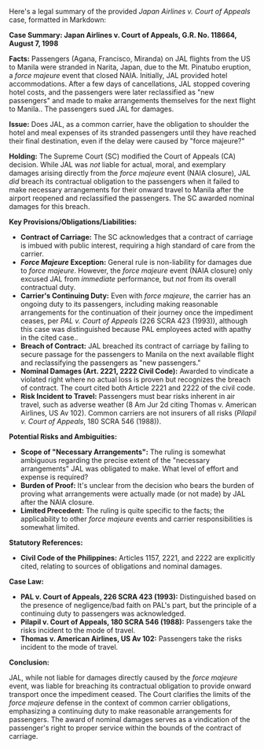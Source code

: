 Here's a legal summary of the provided *Japan Airlines v. Court of Appeals* case, formatted in Markdown:

**Case Summary: Japan Airlines v. Court of Appeals, G.R. No. 118664, August 7, 1998**

**Facts:** Passengers (Agana, Francisco, Miranda) on JAL flights from the US to Manila were stranded in Narita, Japan, due to the Mt. Pinatubo eruption, a *force majeure* event that closed NAIA. Initially, JAL provided hotel accommodations.  After a few days of cancellations, JAL stopped covering hotel costs, and the passengers were later reclassified as "new passengers" and made to make arrangements themselves for the next flight to Manila.. The passengers sued JAL for damages.

**Issue:** Does JAL, as a common carrier, have the obligation to shoulder the hotel and meal expenses of its stranded passengers until they have reached their final destination, even if the delay were caused by "force majeure?"

**Holding:** The Supreme Court (SC) modified the Court of Appeals (CA) decision. While JAL was *not* liable for actual, moral, and exemplary damages arising directly from the *force majeure* event (NAIA closure), JAL *did* breach its contractual obligation to the passengers when it failed to make necessary arrangements for their onward travel to Manila after the airport reopened and reclassified the passengers.  The SC awarded nominal damages for this breach.

**Key Provisions/Obligations/Liabilities:**

*   **Contract of Carriage:** The SC acknowledges that a contract of carriage is imbued with public interest, requiring a high standard of care from the carrier.
*   ***Force Majeure* Exception:**  General rule is non-liability for damages due to *force majeure*. However, the *force majeure* event (NAIA closure) only excused JAL from *immediate* performance, but *not* from its overall contractual duty.
*   **Carrier's Continuing Duty:** Even with *force majeure*, the carrier has an ongoing duty to its passengers, including making reasonable arrangements for the continuation of their journey once the impediment ceases, per *PAL v. Court of Appeals* (226 SCRA 423 (1993)), although this case was distinguished because PAL employees acted with apathy in the cited case..
*   **Breach of Contract:** JAL breached its contract of carriage by failing to secure passage for the passengers to Manila on the next available flight and reclassifying the passengers as "new passengers."
*   **Nominal Damages (Art. 2221, 2222 Civil Code):** Awarded to vindicate a violated right where no actual loss is proven but recognizes the breach of contract.  The court cited both Article 2221 and 2222 of the civil code.
*   **Risk Incident to Travel:** Passengers must bear risks inherent in air travel, such as adverse weather (8 Am Jur 2d citing Thomas v. American Airlines, US Av 102). Common carriers are not insurers of all risks (*Pilapil v. Court of Appeals*, 180 SCRA 546 (1988)).

**Potential Risks and Ambiguities:**

*   **Scope of "Necessary Arrangements":** The ruling is somewhat ambiguous regarding the precise extent of the "necessary arrangements" JAL was obligated to make.  What level of effort and expense is required?
*   **Burden of Proof:** It's unclear from the decision who bears the burden of proving what arrangements were actually made (or not made) by JAL after the NAIA closure.
*   **Limited Precedent:** The ruling is quite specific to the facts; the applicability to other *force majeure* events and carrier responsibilities is somewhat limited.

**Statutory References:**

*   **Civil Code of the Philippines:** Articles 1157, 2221, and 2222 are explicitly cited, relating to sources of obligations and nominal damages.

**Case Law:**

*   **PAL v. Court of Appeals, 226 SCRA 423 (1993):** Distinguished based on the presence of negligence/bad faith on PAL's part, but the principle of a continuing duty to passengers was acknowledged.
* **Pilapil v. Court of Appeals, 180 SCRA 546 (1988):** Passengers take the risks incident to the mode of travel.
* **Thomas v. American Airlines, US Av 102:** Passengers take the risks incident to the mode of travel.

**Conclusion:**

JAL, while not liable for damages directly caused by the *force majeure* event, was liable for breaching its contractual obligation to provide onward transport once the impediment ceased. The Court clarifies the limits of the *force majeure* defense in the context of common carrier obligations, emphasizing a continuing duty to make reasonable arrangements for passengers. The award of nominal damages serves as a vindication of the passenger's right to proper service within the bounds of the contract of carriage.
